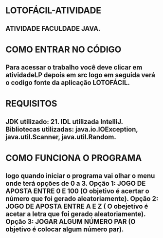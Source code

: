 # LOTOFÁCIL-ATIVIDADE
ATIVIDADE FACULDADE JAVA.
-------------------------------------------------------------
# COMO ENTRAR NO CÓDIGO 
Para acessar o trabalho você deve clicar em atividadeLP depois em src logo em seguida verá o codigo fonte da aplicação LOTOFÁCIL.
-------------------------------------------------------------
# REQUISITOS 
JDK utilizado: 21.
IDL utilizada IntelliJ.
Bibliotecas utilizadas: java.io.IOException, java.util.Scanner, java.util.Random.
-------------------------------------------------------------
# COMO FUNCIONA O PROGRAMA
logo quando iniciar o programa vai olhar o menu onde terá opções de 0 a 3.
Opção 1: JOGO DE APOSTA ENTRE 0 E 100 (O objetivo é acertar o número que foi gerado aleatoriamente).
Opção 2: JOGO DE APOSTA ENTRE A E Z ( O obejetivo é acetar a letra que foi gerado aleatoriamente).
Opção 3: JOGAR ALGUM NÚMERO PAR (O objetivo é colocar algum número par).
-------------------------------------------------------------
